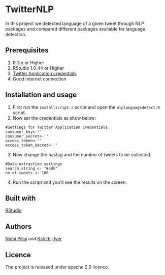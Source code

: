 # TwitterNLP
In this project we detected language of a given tweet through NLP packages and compared different packages avaliable for language detection.

## Prerequisites
1. R 3.x or Higher
2. RStudio 1.0.44 or Higher
3. [Twitter Application credentials](https://apps.twitter.com/app/new)
4. Good internet connection

## Installation and usage 
1. First run the ```installscript.r``` script and open the ```nlplanguagedetect.R``` script.
2. Now set the credentials as show below:
```
#Settings for Twitter Application Credentials
consumer_key<-''
consumer_secret<-''
access_token<-''
access_token_secret<-''
```
3. Now change the hastag and the number of tweets to be collected.
```
#Data extraction settings
search.string <- "#edm"
no.of.tweets <- 100
```
4. Run the script and you'll see the results on the screen.

## Built with 
[RStudio](https://www.rstudio.com/)

## Authors
[Nidhi Pillai](https://in.linkedin.com/in/nidhi-pillai-291544149)
 and [Kshithij Iyer](https://www.linkedin.com/in/kshithij-iyer/)

## Licence 
The project is released under apache 2.0 licence.
